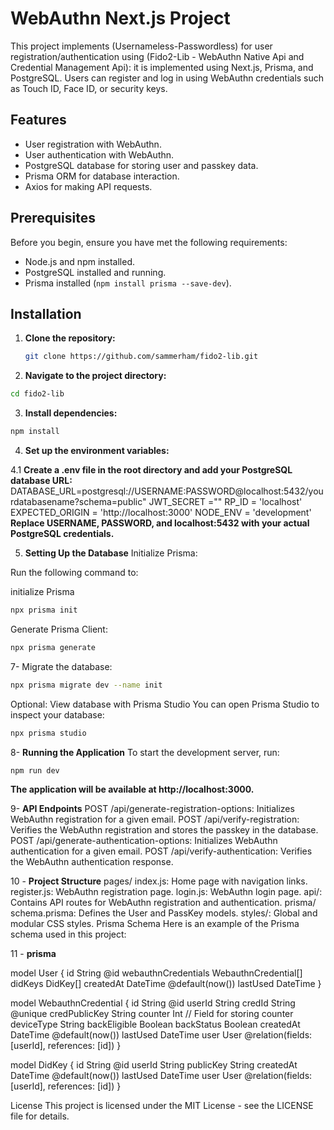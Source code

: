 # WebAuthn Next.js Project

This project implements (Usernameless-Passwordless) for user registration/authentication using (Fido2-Lib - WebAuthn Native Api and Credential Management Api): it is implemented using Next.js, Prisma, and PostgreSQL. 
Users can register and log in using WebAuthn credentials such as Touch ID, Face ID, or security keys.


## Features

- User registration with WebAuthn.
- User authentication with WebAuthn.
- PostgreSQL database for storing user and passkey data.
- Prisma ORM for database interaction.
- Axios for making API requests.

## Prerequisites

Before you begin, ensure you have met the following requirements:

- Node.js and npm installed.
- PostgreSQL installed and running.
- Prisma installed (`npm install prisma --save-dev`).

## Installation

1. **Clone the repository:**

   ```bash
   git clone https://github.com/sammerham/fido2-lib.git
   
2. **Navigate to the project directory:**

``` bash
cd fido2-lib
```

3. **Install dependencies:**

``` bash
npm install
```
4. **Set up the environment variables:**

4.1 **Create a .env file in the root directory and add your PostgreSQL database URL:**
DATABASE_URL=postgresql://USERNAME:PASSWORD@localhost:5432/yourdatabasename?schema=public"
JWT_SECRET =""
RP_ID = 'localhost'
EXPECTED_ORIGIN = 'http://localhost:3000'
NODE_ENV = 'development'
**Replace USERNAME, PASSWORD, and localhost:5432 with your actual PostgreSQL credentials.**

5. **Setting Up the Database**
Initialize Prisma:

Run the following command to:

initialize Prisma
```bash
npx prisma init
```
Generate Prisma Client:
```bash
npx prisma generate
```
7- Migrate the database:
``` bash
npx prisma migrate dev --name init
```
Optional: View database with Prisma Studio
You can open Prisma Studio to inspect your database:

```bash
npx prisma studio
``` 

8- **Running the Application**
To start the development server, run:

``` bash
npm run dev
```
**The application will be available at http://localhost:3000.**

9- **API Endpoints**
POST /api/generate-registration-options: Initializes WebAuthn registration for a given email.
POST /api/verify-registration: Verifies the WebAuthn registration and stores the passkey in the database.
POST /api/generate-authentication-options: Initializes WebAuthn authentication for a given email.
POST /api/verify-authentication: Verifies the WebAuthn authentication response.

10 - **Project Structure**
pages/
index.js: Home page with navigation links.
register.js: WebAuthn registration page.
login.js: WebAuthn login page.
api/: Contains API routes for WebAuthn registration and authentication.
prisma/
schema.prisma: Defines the User and PassKey models.
styles/: Global and modular CSS styles.
Prisma Schema
Here is an example of the Prisma schema used in this project:

11 - **prisma**

model User {
  id                  String                  @id 
  webauthnCredentials WebauthnCredential[]
  didKeys             DidKey[]
  createdAt           DateTime                @default(now())
  lastUsed            DateTime
}

model WebauthnCredential {
  id             String     @id 
  userId         String
  credId         String     @unique
  credPublicKey  String
  counter        Int        // Field for storing counter
  deviceType     String
  backEligible   Boolean
  backStatus     Boolean
  createdAt      DateTime   @default(now())
  lastUsed       DateTime
  user           User       @relation(fields: [userId], references: [id])
}

model DidKey {
  id             String     @id 
  userId         String
  publicKey      String
  createdAt      DateTime   @default(now())
  lastUsed       DateTime
  user           User       @relation(fields: [userId], references: [id])
}


License
This project is licensed under the MIT License - see the LICENSE file for details.